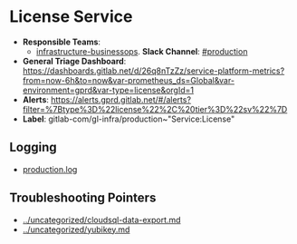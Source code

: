 <!-- MARKER: do not edit this section directly. Edit services/service-catalog.yml then run scripts/generate-docs -->
#  License Service

* **Responsible Teams**:
  * [infrastructure-businessops](https://about.gitlab.com/handbook/engineering/infrastructure/team/reliability/). **Slack Channel**: [#production](https://gitlab.slack.com/archives/production)
* **General Triage Dashboard**: https://dashboards.gitlab.net/d/26q8nTzZz/service-platform-metrics?from=now-6h&to=now&var-prometheus_ds=Global&var-environment=gprd&var-type=license&orgId=1
* **Alerts**: https://alerts.gprd.gitlab.net/#/alerts?filter=%7Btype%3D%22license%22%2C%20tier%3D%22sv%22%7D
* **Label**: gitlab-com/gl-infra/production~"Service:License"

## Logging

* [production.log](/home/gitlab-license/license-gitlab-com/log/)

## Troubleshooting Pointers

* [../uncategorized/cloudsql-data-export.md](../uncategorized/cloudsql-data-export.md)
* [../uncategorized/yubikey.md](../uncategorized/yubikey.md)
<!-- END_MARKER -->

